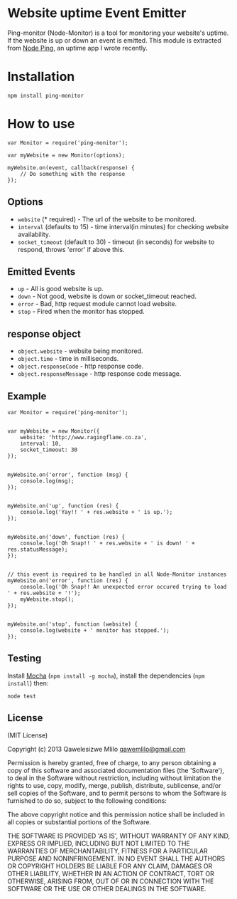 # Website uptime Event Emitter

Ping-monitor (Node-Monitor) is a tool for monitoring your website's uptime. If the website is up or down an event is emitted. This module is extracted from [Node Ping](https://github.com/qawemlilo/node-ping), an uptime app I wrote recently.

# Installation
```
npm install ping-monitor
```


# How to use
```
var Monitor = require('ping-monitor');

var myWebsite = new Monitor(options);

myWebsite.on(event, callback(response) {
    // Do something with the response 
});
```


## Options

- `website` (* required) - The url of the website to be monitored.
- `interval` (defaults to 15) - time interval(in minutes) for checking website availability.
- `socket_timeout` (default to 30) - timeout (in seconds) for website to respond, throws 'error' if above this.



## Emitted Events

- `up` - All is good website is up.
- `down` - Not good, website is down or socket_timeout reached.
- `error` - Bad, http request module cannot load website.
- `stop` - Fired when the monitor has stopped.



## response object

- `object.website` - website being monitored.
- `object.time` - time in milliseconds.
- `object.responseCode` - http response code.
- `object.responseMessage` -  http response code message.



## Example
```
var Monitor = require('ping-monitor');


var myWebsite = new Monitor({
    website: 'http://www.ragingflame.co.za',
    interval: 10,
    socket_timeout: 30
});


myWebsite.on('error', function (msg) {
    console.log(msg);
});


myWebsite.on('up', function (res) {
    console.log('Yay!! ' + res.website + ' is up.');
});


myWebsite.on('down', function (res) {
    console.log('Oh Snap!! ' + res.website + ' is down! ' + res.statusMessage);
});


// this event is required to be handled in all Node-Monitor instances
myWebsite.on('error', function (res) {
    console.log('Oh Snap!! An unexpected error occured trying to load ' + res.website + '!');
    myWebsite.stop();
});


myWebsite.on('stop', function (website) {
    console.log(website + ' monitor has stopped.');
});
```


## Testing
Install [Mocha](http://mochajs.org/) (`npm install -g mocha`), install the dependencies (`npm install`) then:

```
node test
```


## License

(MIT License)

Copyright (c) 2013 Qawelesizwe Mlilo <qawemlilo@gmail.com>

Permission is hereby granted, free of charge, to any person obtaining a copy of this software and associated documentation files (the 'Software'), to deal in the Software without restriction, including without limitation the rights to use, copy, modify, merge, publish, distribute, sublicense, and/or sell copies of the Software, and to permit persons to whom the Software is furnished to do so, subject to the following conditions:

The above copyright notice and this permission notice shall be included in all copies or substantial portions of the Software.

THE SOFTWARE IS PROVIDED 'AS IS', WITHOUT WARRANTY OF ANY KIND, EXPRESS OR IMPLIED, INCLUDING BUT NOT LIMITED TO THE WARRANTIES OF MERCHANTABILITY, FITNESS FOR A PARTICULAR PURPOSE AND NONINFRINGEMENT. IN NO EVENT SHALL THE AUTHORS OR COPYRIGHT HOLDERS BE LIABLE FOR ANY CLAIM, DAMAGES OR OTHER LIABILITY, WHETHER IN AN ACTION OF CONTRACT, TORT OR OTHERWISE, ARISING FROM, OUT OF OR IN CONNECTION WITH THE SOFTWARE OR THE USE OR OTHER DEALINGS IN THE SOFTWARE.



